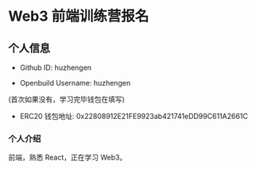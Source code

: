 # Web3 前端训练营报名

## 个人信息

* Github ID: huzhengen

* Openbuild Username: huzhengen

(首次如果没有，学习完毕钱包在填写)

* ERC20 钱包地址: 0x22808912E21FE9923ab421741eDD99C611A2661C

### 个人介绍

前端，熟悉 React，正在学习 Web3。
